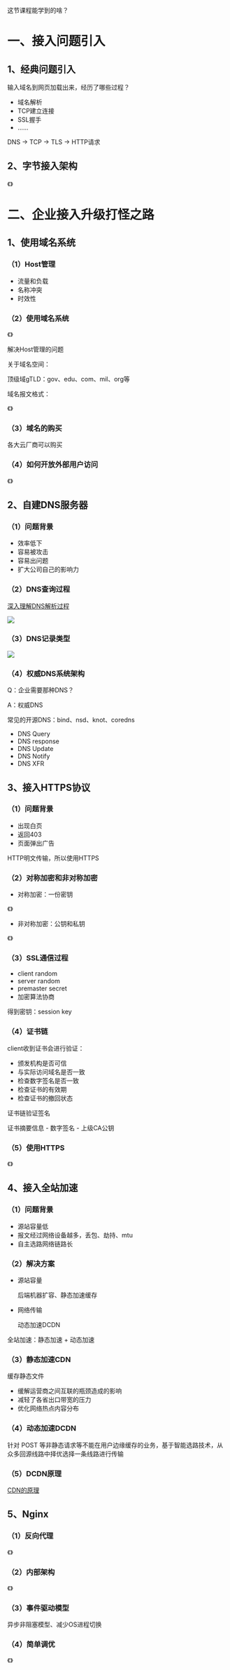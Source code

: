 这节课程能学到的啥？

# 一、接入问题引入

## 1、经典问题引入

输入域名到网页加载出来，经历了哪些过程？

- 域名解析
- TCP建立连接
- SSL握手
- ......

DNS -> TCP -> TLS -> HTTP请求

## 2、字节接入架构

《》

# 二、企业接入升级打怪之路

## 1、使用域名系统

### （1）Host管理

- 流量和负载
- 名称冲突
- 时效性

### （2）使用域名系统

《》

解决Host管理的问题

关于域名空间：

顶级域gTLD：gov、edu、com、mil、org等

域名报文格式：

《》

### （3）域名的购买

各大云厂商可以购买

### （4）如何开放外部用户访问

《》

## 2、自建DNS服务器

### （1）问题背景

- 效率低下
- 容易被攻击
- 容易出问题
- 扩大公司自己的影响力

### （2）DNS查询过程

[深入理解DNS解析过程](https://segmentfault.com/a/1190000023694985)

<img src="https://cos-1301609895.cos.ap-nanjing.myqcloud.com/Go/bytedance/6.png">

### （3）DNS记录类型

<img src="https://cos-1301609895.cos.ap-nanjing.myqcloud.com/Go/bytedance/7.png">

### （4）权威DNS系统架构

Q：企业需要那种DNS？

A：权威DNS

常见的开源DNS：bind、nsd、knot、coredns

- DNS Query
- DNS response
- DNS Update
- DNS Notify
- DNS XFR

## 3、接入HTTPS协议

### （1）问题背景

- 出现白页
- 返回403
- 页面弹出广告

HTTP明文传输，所以使用HTTPS

### （2）对称加密和非对称加密

- 对称加密：一份密钥

《》

- 非对称加密：公钥和私钥

《》

### （3）SSL通信过程

- client random
- server random
- premaster secret
- 加密算法协商

得到密钥：session key

### （4）证书链

client收到证书会进行验证：

- 颁发机构是否可信
- 与实际访问域名是否一致
- 检查数字签名是否一致
- 检查证书的有效期
- 检查证书的撤回状态

证书链验证签名

证书摘要信息 - 数字签名 - 上级CA公钥

### （5）使用HTTPS

《》

## 4、接入全站加速

### （1）问题背景

- 源站容量低
- 报文经过网络设备越多，丢包、劫持、mtu
- 自主选路网络链路长

### （2）解决方案

- 源站容量

  后端机器扩容、静态加速缓存

- 网络传输

  动态加速DCDN

全站加速：静态加速 + 动态加速

### （3）静态加速CDN

缓存静态文件

- 缓解运营商之间互联的瓶颈造成的影响
- 减轻了各省出口带宽的压力
- 优化网络热点内容分布

### （4）动态加速DCDN

针对 POST 等非静态请求等不能在用户边缘缓存的业务，基于智能选路技术，从众多回源线路中择优选择一条线路进行传输

### （5）DCDN原理

[CDN的原理](https://network.51cto.com/article/680148.html)

## 5、Nginx

### （1）反向代理

《》

### （2）内部架构

《》

### （3）事件驱动模型

异步非阻塞模型、减少OS进程切换

### （4）简单调优

《》